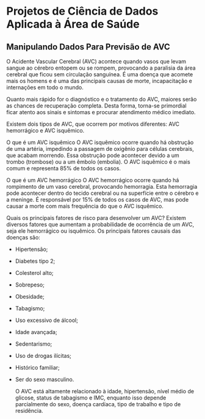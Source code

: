 # Projetos de Ciência de Dados Aplicada à Área de Saúde
## Manipulando Dados Para Previsão de AVC
O Acidente Vascular Cerebral (AVC) acontece quando vasos que levam sangue ao cérebro entopem ou se rompem, provocando a paralisia da área cerebral que ficou sem circulação sanguínea. É uma doença que acomete mais os homens e é uma das principais causas de morte, incapacitação e internações em todo o mundo.

Quanto mais rápido for o diagnóstico e o tratamento do AVC, maiores serão as chances de recuperação completa. Desta forma, torna-se primordial ficar atento aos sinais e sintomas e procurar atendimento médico imediato.

Existem dois tipos de AVC, que ocorrem por motivos diferentes: AVC hemorrágico e AVC isquêmico.

O que é um AVC isquêmico
O AVC isquêmico ocorre quando há obstrução de uma artéria, impedindo a passagem de oxigênio para células cerebrais, que acabam morrendo. Essa obstrução pode acontecer devido a um trombo (trombose) ou a um êmbolo (embolia). O AVC isquêmico é o mais comum e representa 85% de todos os casos.

O que é um AVC hemorrágico
O AVC hemorrágico ocorre quando há rompimento de um vaso cerebral, provocando hemorragia. Esta hemorragia pode acontecer dentro do tecido cerebral ou na superfície entre o cérebro e a meninge. É responsável por 15% de todos os casos de AVC, mas pode causar a morte com mais frequência do que o AVC isquêmico.

Quais os principais fatores de risco para desenvolver um AVC?
Existem diversos fatores que aumentam a probabilidade de ocorrência de um AVC, seja ele hemorrágico ou isquêmico. Os principais fatores causais das doenças são:

- Hipertensão;
- Diabetes tipo 2;
- Colesterol alto;
- Sobrepeso;
- Obesidade;
- Tabagismo;
- Uso excessivo de álcool;
- Idade avançada;
- Sedentarismo;
- Uso de drogas ilícitas;
- Histórico familiar;
- Ser do sexo masculino.

  O AVC está altamente relacionado à idade, hipertensão, nível médio de glicose, status de tabagismo e IMC, enquanto isso depende parcialmente do sexo, doença cardíaca, tipo de trabalho e tipo de residência.
  
